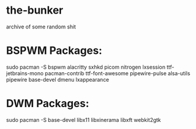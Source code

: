# the-bunker
archive of some random shit 

# BSPWM Packages:
sudo pacman -S bspwm alacritty sxhkd picom nitrogen lxsession ttf-jetbrains-mono pacman-contrib ttf-font-awesome pipewire-pulse alsa-utils pipewire base-devel dmenu lxappearance 


# DWM Packages: 
sudo pacman -S base-devel libx11 libxinerama libxft webkit2gtk